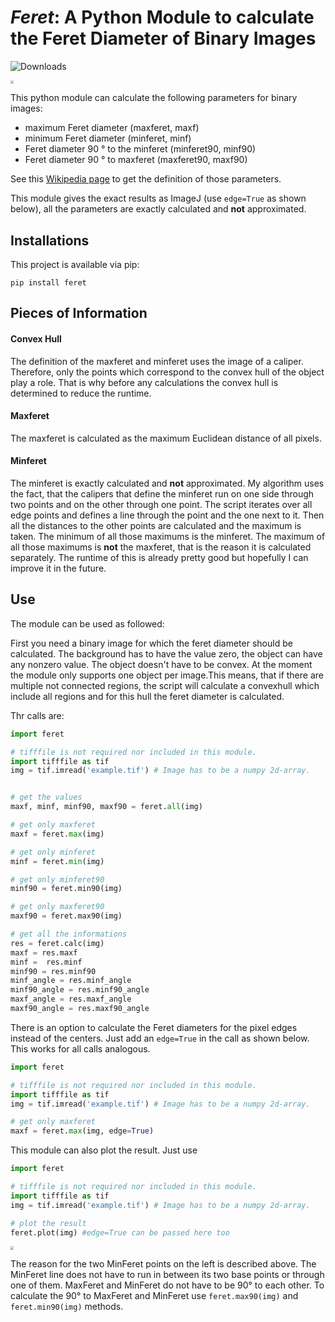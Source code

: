 # *Feret*: A Python Module to calculate the Feret Diameter of Binary Images

![Downloads](https://pepy.tech/badge/feret)

<img src="D:\Arbeit\Modules\feret\README.assets\plot_method-16513036286243.png" style="zoom: 33%;" />

This python module can calculate the following parameters for binary images:

* maximum Feret diameter (maxferet, maxf)
* minimum Feret diameter (minferet, minf)
* Feret diameter 90 ° to the minferet (minferet90, minf90) 
* Feret diameter 90 ° to maxferet (maxferet90, maxf90) 

See this [Wikipedia page](https://en.wikipedia.org/wiki/Feret_diameter) to get the definition of those parameters.

This module gives the exact results as ImageJ (use `edge=True` as shown below), all the parameters are exactly calculated and **not** approximated.

## Installations
This project is available via pip:

`pip install feret`

## Pieces of Information

#### Convex Hull

The definition of the maxferet and minferet uses the image of a caliper. Therefore, only the points which correspond to the convex hull of the object play a role. That is why before any calculations the convex hull is determined to reduce the runtime.

#### Maxferet
The maxferet is calculated as the maximum Euclidean distance of all pixels.

#### Minferet

The minferet is exactly calculated and **not** approximated. My algorithm uses the fact, that the calipers that define the minferet run on one side through two points and on the other through one point. The script iterates over all edge points and defines a line through the point and the one next to it. Then all the distances to the other points are calculated and the maximum is taken. The minimum of all those maximums is the minferet. The maximum of all those maximums is **not** the maxferet, that is the reason it is calculated separately. The runtime of this is already pretty good but hopefully I can improve it in the future.

## Use
The module can be used as followed:

First you need a binary image for which the feret diameter should be calculated. The background has to have the value zero, the object can have any nonzero  value. The object doesn't have to be convex. At the moment the module only supports one object per image.This means, that if there are multiple not connected regions, the script will calculate a convexhull which include all regions and for this hull the feret diameter is calculated.

Thr calls are:

```python
import feret

# tifffile is not required nor included in this module.
import tifffile as tif
img = tif.imread('example.tif') # Image has to be a numpy 2d-array.


# get the values
maxf, minf, minf90, maxf90 = feret.all(img)

# get only maxferet
maxf = feret.max(img)

# get only minferet
minf = feret.min(img)

# get only minferet90
minf90 = feret.min90(img)

# get only maxferet90
maxf90 = feret.max90(img)

# get all the informations
res = feret.calc(img)
maxf = res.maxf
minf =  res.minf
minf90 = res.minf90
minf_angle = res.minf_angle
minf90_angle = res.minf90_angle
maxf_angle = res.maxf_angle
maxf90_angle = res.maxf90_angle
```

There is an option to calculate the Feret diameters for the pixel edges instead of the centers. Just add an `edge=True` in the call as shown below. This works for all calls analogous.

```python
import feret

# tifffile is not required nor included in this module.
import tifffile as tif
img = tif.imread('example.tif') # Image has to be a numpy 2d-array.

# get only maxferet
maxf = feret.max(img, edge=True)
```

This module can also plot the result. Just use

```python
import feret

# tifffile is not required nor included in this module.
import tifffile as tif
img = tif.imread('example.tif') # Image has to be a numpy 2d-array.

# plot the result
feret.plot(img) #edge=True can be passed here too
```

<img src="D:\Arbeit\Modules\feret\README.assets\plot_method-16513036094051.png" style="zoom:33%;" />

The reason for the two MinFeret points on the left is described above. The MinFeret line does not have to run in between its two base points or through one of them. MaxFeret and MinFeret do not have to be 90° to each other. To calculate the 90° to MaxFeret and MinFeret use `feret.max90(img)` and `feret.min90(img)` methods.
